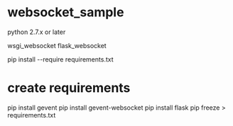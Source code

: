 # websocket_sample

python 2.7.x or  later

wsgi_websocket
flask_websocket

pip install --require requirements.txt

# create requirements 
pip install gevent
pip install gevent-websocket
pip install flask
pip freeze > requirements.txt
